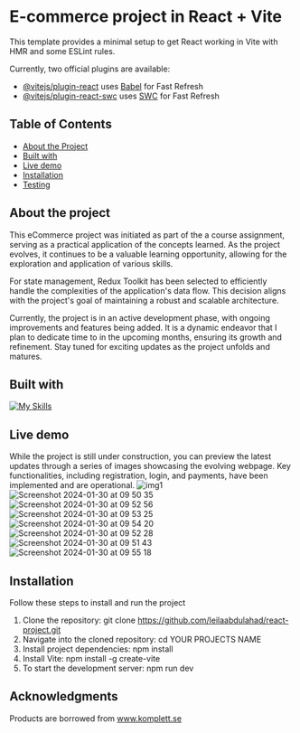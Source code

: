 # E-commerce project in React + Vite

This template provides a minimal setup to get React working in Vite with HMR and some ESLint rules.

Currently, two official plugins are available:

- [@vitejs/plugin-react](https://github.com/vitejs/vite-plugin-react/blob/main/packages/plugin-react/README.md) uses [Babel](https://babeljs.io/) for Fast Refresh
- [@vitejs/plugin-react-swc](https://github.com/vitejs/vite-plugin-react-swc) uses [SWC](https://swc.rs/) for Fast Refresh

## Table of Contents
- [About the Project](#about-the-project)
- [Built with](#built-with)
- [Live demo](#live-demo)
- [Installation](#installation)
- [Testing](#testing)

## About the project
This eCommerce project was initiated as part of the a course assignment, serving as a practical application of the concepts learned. As the project evolves, it continues to be a valuable learning opportunity, allowing for the exploration and application of various skills.

For state management, Redux Toolkit has been selected to efficiently handle the complexities of the application's data flow. This decision aligns with the project's goal of maintaining a robust and scalable architecture.

Currently, the project is in an active development phase, with ongoing improvements and features being added. It is a dynamic endeavor that I plan to dedicate time to in the upcoming months, ensuring its growth and refinement. Stay tuned for exciting updates as the project unfolds and matures.

## Built with
[![My Skills](https://skillicons.dev/icons?i=react,javascript,vite,bootstrap,redux,css)](https://skillicons.dev)

## Live demo
While the project is still under construction, you can preview the latest updates through a series of images showcasing the evolving webpage. Key functionalities, including registration, login, and payments, have been implemented and are operational.
![img1](https://github.com/leilaabdulahad/ecommerce-final-project/assets/127239955/cccf0919-3614-494e-a11e-ae27b056576c)
![Screenshot 2024-01-30 at 09 50 35](https://github.com/leilaabdulahad/ecommerce-final-project/assets/127239955/3641f1a7-e63a-45b3-9729-a7447112a8b0)
![Screenshot 2024-01-30 at 09 52 56](https://github.com/leilaabdulahad/ecommerce-final-project/assets/127239955/4aa8f90f-75b3-4b3b-9452-c665f1c9d5c3)
![Screenshot 2024-01-30 at 09 53 25](https://github.com/leilaabdulahad/ecommerce-final-project/assets/127239955/c3008847-5c0d-4cef-8eb6-0a093ae0655a)
![Screenshot 2024-01-30 at 09 54 20](https://github.com/leilaabdulahad/ecommerce-final-project/assets/127239955/0881a2aa-56ac-4b85-bfee-a7e0178fa2c7)
![Screenshot 2024-01-30 at 09 52 28](https://github.com/leilaabdulahad/ecommerce-final-project/assets/127239955/a86f1d6d-5b1a-4b14-9346-c660aea4178e)
![Screenshot 2024-01-30 at 09 51 43](https://github.com/leilaabdulahad/ecommerce-final-project/assets/127239955/7b867a3a-a0aa-429b-bc54-8a831ac13ebd)
![Screenshot 2024-01-30 at 09 55 18](https://github.com/leilaabdulahad/ecommerce-final-project/assets/127239955/403559ff-cddb-4a23-9228-a17428a5622b)

## Installation
Follow these steps to install and run the project
1. Clone the repository:
git clone https://github.com/leilaabdulahad/react-project.git
2. Navigate into the cloned repository:
cd YOUR PROJECTS NAME
3. Install project dependencies:
npm install
4. Install Vite:
npm install -g create-vite
5. To start the development server:
npm run dev

## Acknowledgments
Products are borrowed from www.komplett.se
